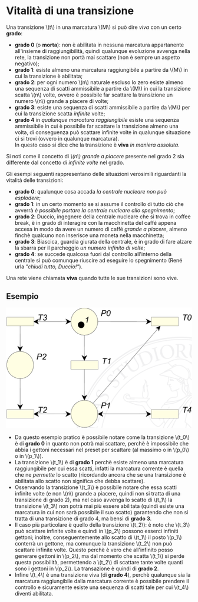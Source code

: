 # Vitalità di una transizione

Una transizione \\(t\\) in una marcatura \\(M\\) si può dire _viva_ con un certo __grado__:
- __grado 0__ (o __morta__): non è abilitata in nessuna marcatura appartanente all'insieme di raggiungibilità, quindi qualunque evoluzione avvenga nella rete, la transizione non portà mai scattare (non è sempre un aspetto negativo);
- __grado 1__: esiste almeno una marcatura raggiungibile a partire da \\(M\\) in cui la transizione è abilitata;
- __grado 2__: per ogni numero \\(n\\) naturale escluso lo zero esiste almeno una sequenza di scatti ammissibile a partire da \\(M\\) in cui la transizione scatta \\(n\\) volte, ovvero è possibile far scattare la transizione un numero \\(n\\) grande a piacere di volte;
- __grado 3__: esiste una sequenza di scatti ammissibile a partire da \\(M\\) per cui la transizione scatta _infinite_ volte;
- __grado 4__ in _qualunque marcatura raggiungibile_ esiste una sequenza ammissibile in cui è possibile far scattare la transizione almeno una volta, di conseguenza può scattare infinite volte in qualunque situazione ci si trovi (ovvero in qualunque marcatura).  \
In questo caso si dice che la transizione è __viva__ _in maniera assoluta_.

Si noti come il concetto di _\\(n\\) grande a piacere_ presente nel grado 2 sia differente dal concetto di _infinite volte_ nel grado.

Gli esempi seguenti rappresentano delle situazioni verosimili riguardanti la vitalità delle transizioni:
- __grado 0__: qualunque cosa accada _la centrale nucleare non può esplodere_;
- __grado 1__: in un certo momento se si assume il controllo di tutto ciò che avverrà _è possibile portare la centrale nucleare allo spegnimento_;
- __grado 2__: Duccio, ingegnere della centrale nucleare che si trova in coffee break, è in grado di interagire con la macchinetta del caffé appena accesa in modo da avere un numero di caffé _grande a piacere_, almeno finchè qualcuno non inserisce una moneta nella macchinetta;
- __grado 3__: Biascica, guardia giurata della centrale, è in grado di fare alzare la sbarra per il parcheggio _un numero infinito di volte_;
- __grado 4__: se succede qualcosa fuori dal controllo all'interno della centrale si può comunque riuscire ad eseguire lo spegnimento (René urla _"chiudi tutto, Duccio!"_).

Una rete viene chiamata __viva__ quando tutte le sue transizioni sono vive.

## Esempio

![Esempio vitalità tranisizioni](/assets/14_esempio-vitalita-transizioni.png)

- Da questo esempio pratico è possibile notare come la transizione \\(t_0\\) è di **grado 0** in quanto non potrà mai scattare, perchè è impossibile che abbia i gettoni necessari nel preset per scattare (al massimo o in \\(p_0\\) o in \\(p_1\\)).
- La transizione \\(t_1\\) è di **grado 1** perchè esiste almeno una marcatura raggiungibile per cui essa scatti, infatti la marcatura corrente è quella che ne _permette_ lo scatto (ricordando ancora che se una transizione è abilitata allo scatto non significa che debba scattare).
- Osservando la transizione \\(t_3\\) è possibile notare che essa scatti infinite volte (e non \\(n\\) grande a piacere, quindi non si tratta di una transizione di grado 2), ma nel caso avvenga lo scatto di \\(t_1\\) la transizione \\(t_3\\) non potrà mai più essere abilitata (quindi esiste una marcatura in cui non sarà possibile il suo scatto) garantendo che non si tratta di una transizione di grado 4, ma bensì di **grado 3**.
- Il caso più particolare è quello della transizione \\(t_2\\): è noto che \\(t_3\\) può scattare infinite volte e quindi in \\(p_2\\) possono esserci infiniti gettoni; inoltre, conseguentemente allo scatto di \\(t_1\\) il posto \\(p_1\\) conterrà un gettone, ma comunque la transizione \\(t_2\\) non può scattare infinite volte.
Questo perchè è vero che all'infinito posso generare gettoni in \\(p_2\\), ma dal momento che scatta \\(t_1\\) si perde questa possibilità, permettendo a \\(t_2\\) di scattare tante volte quanti sono i gettoni in \\(p_2\\). 
La transazione è quindi di **grado 2**.
- Infine \\(t_4\\) è una transizione viva (di **grado 4**), perchè qualunque sia la marcatura raggiungibile dalla marcatura corrente è possibile prendere il controllo e sicuramente esiste una sequenza di scatti tale per cui \\(t_4\\) diventi abilitata.
